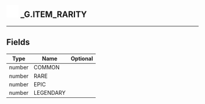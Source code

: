 ## <img src="../../.gitbook/assets/base.png" width="32" height="32" /> _G.ITEM_RARITY


-----------------
## Fields

| Type   | Name | Optional |
| ------ | ---- | -------: |
| number | COMMON |  |
| number | RARE |  |
| number | EPIC |  |
| number | LEGENDARY |  |
